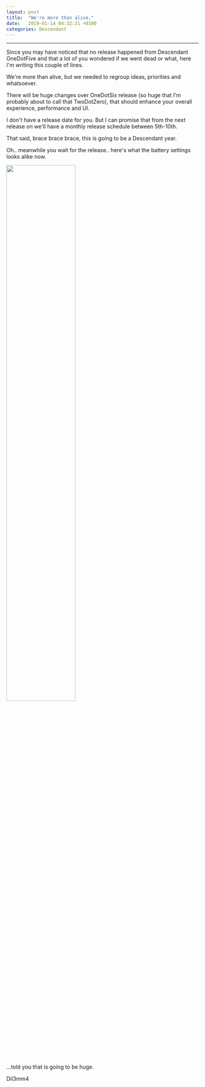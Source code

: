 ```yaml
---
layout: post
title:  "We're more than alive."
date:   2019-01-14 04:32:21 +0100
categories: Descendant
---
```


<hr>
 
Since you may have noticed that no release happened from Descendant OneDotFive and that a lot of you wondered if we went dead or what, here I'm writing this couple of lines. 

We're more than alive, but we needed to regroup ideas, priorities and whatsoever. 

There will be huge changes over OneDotSix release (so huge that I'm probably about to call that TwoDotZero), that should enhance your overall experience, performance and UI. 

I don't have a release date for you. 
But I can promise that from the next release on we'll have a monthly release schedule between 5th-10th.

That said, brace brace brace, this is going to be a Descendant year.

Oh.. meanwhile you wait for the release.. here's what the battery settings looks alike now. 

<img src="https://i.ibb.co/jwS5Nn2/screener-1548462419599.png" style="width: 60%">

...told you that is going to be huge.

Dil3mm4
